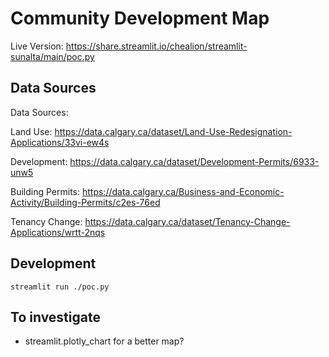 # Community Development Map

Live Version: https://share.streamlit.io/chealion/streamlit-sunalta/main/poc.py

## Data Sources

Data Sources:

Land Use: https://data.calgary.ca/dataset/Land-Use-Redesignation-Applications/33vi-ew4s

Development: https://data.calgary.ca/dataset/Development-Permits/6933-unw5

Building Permits: https://data.calgary.ca/Business-and-Economic-Activity/Building-Permits/c2es-76ed

Tenancy Change: https://data.calgary.ca/dataset/Tenancy-Change-Applications/wrtt-2nqs

## Development

    streamlit run ./poc.py

## To investigate

* streamlit.plotly_chart for a better map?